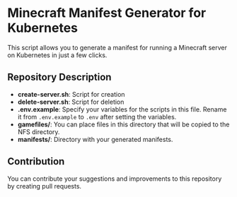 # Minecraft Manifest Generator for Kubernetes

This script allows you to generate a manifest for running a Minecraft server on Kubernetes in just a few clicks.

## Repository Description

- **create-server.sh**: Script for creation
- **delete-server.sh**: Script for deletion
- **.env.example**: Specify your variables for the scripts in this file. Rename it from `.env.example` to `.env` after setting the variables.
- **gamefiles/**: You can place files in this directory that will be copied to the NFS directory.
- **manifests/**: Directory with your generated manifests.

## Contribution

You can contribute your suggestions and improvements to this repository by creating pull requests.
